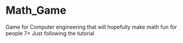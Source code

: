 # Math_Game
Game for Computer engineering that will hopefully make math fun for people 7+
Just following the tutorial

